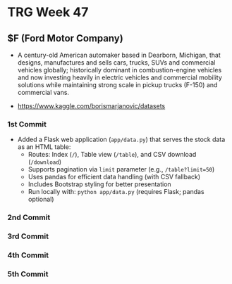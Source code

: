 # TRG Week 47

## $F (Ford Motor Company)

- A century-old American automaker based in Dearborn, Michigan, that designs, manufactures and sells cars, trucks, SUVs and commercial vehicles globally; historically dominant in combustion-engine vehicles and now investing heavily in electric vehicles and commercial mobility solutions while maintaining strong scale in pickup trucks (F-150) and commercial vans.

- https://www.kaggle.com/borismarjanovic/datasets

### 1st Commit

- Added a Flask web application (`app/data.py`) that serves the stock data as an HTML table:
  - Routes: Index (`/`), Table view (`/table`), and CSV download (`/download`)
  - Supports pagination via `limit` parameter (e.g., `/table?limit=50`)
  - Uses pandas for efficient data handling (with CSV fallback)
  - Includes Bootstrap styling for better presentation
  - Run locally with: `python app/data.py` (requires Flask; pandas optional)

### 2nd Commit

### 3rd Commit

### 4th Commit

### 5th Commit